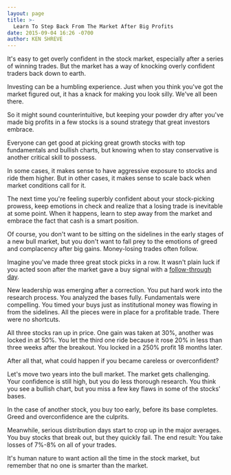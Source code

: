 ```yaml
---
layout: page
title: >-
  Learn To Step Back From The Market After Big Profits
date: 2015-09-04 16:26 -0700
author: KEN SHREVE
---
```





It's easy to get overly confident in the stock market, especially after a series of winning trades. But the market has a way of knocking overly confident traders back down to earth.

  

Investing can be a humbling experience. Just when you think you've got the market figured out, it has a knack for making you look silly. We've all been there.

  

So it might sound counterintuitive, but keeping your powder dry after you've made big profits in a few stocks is a sound strategy that great investors embrace.

  

Everyone can get good at picking great growth stocks with top fundamentals and bullish charts, but knowing when to stay conservative is another critical skill to possess.

  

In some cases, it makes sense to have aggressive exposure to stocks and ride them higher. But in other cases, it makes sense to scale back when market conditions call for it.

  

The next time you're feeling superbly confident about your stock-picking prowess, keep emotions in check and realize that a losing trade is inevitable at some point. When it happens, learn to step away from the market and embrace the fact that cash is a smart position.

  

Of course, you don't want to be sitting on the sidelines in the early stages of a new bull market, but you don't want to fall prey to the emotions of greed and complacency after big gains. Money-losing trades often follow.

  

Imagine you've made three great stock picks in a row. It wasn't plain luck if you acted soon after the market gave a buy signal with a [follow-through day](http://education.investors.com/lesson.aspx?id=735761&sourceid=735764).

  

New leadership was emerging after a correction. You put hard work into the research process. You analyzed the bases fully. Fundamentals were compelling. You timed your buys just as institutional money was flowing in from the sidelines. All the pieces were in place for a profitable trade. There were no shortcuts.

  

All three stocks ran up in price. One gain was taken at 30%, another was locked in at 50%. You let the third one ride because it rose 20% in less than three weeks after the breakout. You locked in a 250% profit 18 months later.

  

After all that, what could happen if you became careless or overconfident?

  

Let's move two years into the bull market. The market gets challenging. Your confidence is still high, but you do less thorough research. You think you see a bullish chart, but you miss a few key flaws in some of the stocks' bases.

  

In the case of another stock, you buy too early, before its base completes. Greed and overconfidence are the culprits.

  

Meanwhile, serious distribution days start to crop up in the major averages. You buy stocks that break out, but they quickly fail. The end result: You take losses of 7%-8% on all of your trades.

  

It's human nature to want action all the time in the stock market, but remember that no one is smarter than the market.




